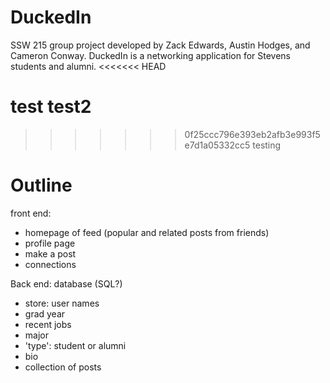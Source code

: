 # DuckedIn
SSW 215 group project developed by Zack Edwards, Austin Hodges, and Cameron Conway. DuckedIn is a networking application for Stevens students and alumni.
<<<<<<< HEAD

test
test2
=======
>>>>>>> 0f25ccc796e393eb2afb3e993f5e7d1a05332cc5
testing



# Outline

front end: 
 - homepage of feed (popular and related posts from friends)
 - profile page
 - make a post
 - connections

Back end: database (SQL?)
  - store: user names
  - grad year
  - recent jobs
  - major
  - 'type': student or alumni
  - bio
  - collection of posts

